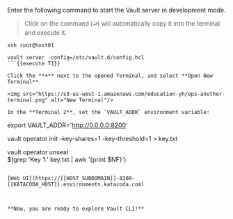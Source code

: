 Enter the following command to start the Vault server in development mode.  

> Click on the command (`⮐`) will automatically copy it into the terminal and execute it.

```
ssh root@host01

vault server -config=/etc/vault.d/config.hcl
```{{execute T1}}

Click the **+** next to the opened Terminal, and select **Open New Terminal**.

<img src="https://s3-us-west-1.amazonaws.com/education-yh/ops-another-terminal.png" alt="New Terminal"/>

In the **Terminal 2**, set the `VAULT_ADDR` environment variable:

```
export VAULT_ADDR='http://0.0.0.0:8200'

vault operator init -key-shares=1 -key-threshold=1 > key.txt

vault operator unseal \
    $(grep 'Key 1:' key.txt | awk '{print $NF}')
```{{execute T2}}

[Web UI](https://[[HOST_SUBDOMAIN]]-8200-[[KATACODA_HOST]].environments.katacoda.com)



**Now, you are ready to explore Vault CLI!**
